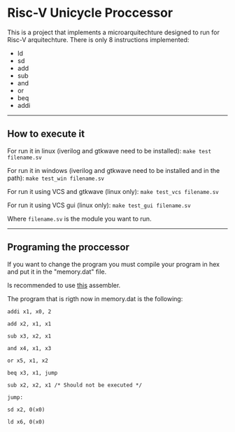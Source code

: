 # Risc-V Unicycle Proccessor
This is a project that implements a microarquitechture designed to run for Risc-V arquitechture.
There is only 8 instructions implemented:

- ld
- sd
- add
- sub
- and
- or
- beq
- addi
---
## How to execute it
For run it in linux (iverilog and gtkwave need to be installed):
`make test filename.sv`

For run it in windows (iverilog and gtkwave need to be installed and in the path):
`make test_win filename.sv`

For run it using VCS and gtkwave (linux only):
`make test_vcs filename.sv`

For run it using VCS gui (linux only):
`make test_gui filename.sv`

Where `filename.sv` is the module you want to run.

---
## Programing the proccessor
If you want to change the program you must compile your program in hex and put it in the "memory.dat" file.

Is recommended to use [this](https://riscvasm.lucasteske.dev/) assembler.

The program that is rigth now in memory.dat is the following:

```
addi x1, x0, 2

add x2, x1, x1

sub x3, x2, x1

and x4, x1, x3

or x5, x1, x2

beq x3, x1, jump

sub x2, x2, x1 /* Should not be executed */

jump:

sd x2, 0(x0)

ld x6, 0(x0)
```
 
